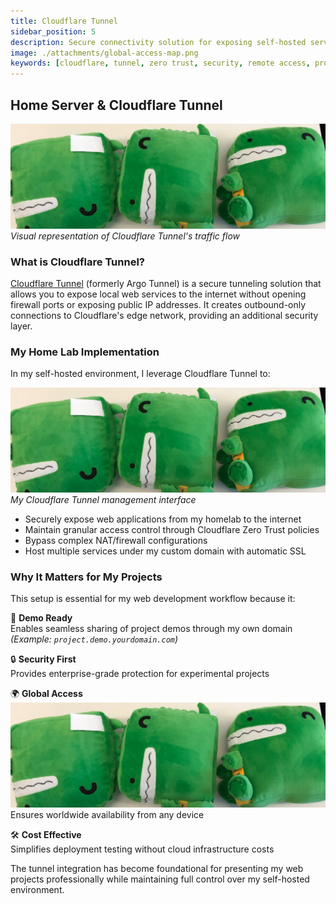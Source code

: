 ```yaml
---
title: Cloudflare Tunnel
sidebar_position: 5
description: Secure connectivity solution for exposing self-hosted services to the public internet
image: ./attachments/global-access-map.png
keywords: [cloudflare, tunnel, zero trust, security, remote access, proxy]
---
```


## Home Server & Cloudflare Tunnel

![Cloudflare Tunnel Architecture](./attachments/cloudflare-architecture-diagram.png)
*Visual representation of Cloudflare Tunnel's traffic flow*

### What is Cloudflare Tunnel?
[Cloudflare Tunnel](https://developers.cloudflare.com/cloudflare-one/connections/connect-apps/) (formerly Argo Tunnel) is a secure tunneling solution that allows you to expose local web services to the internet without opening firewall ports or exposing public IP addresses. It creates outbound-only connections to Cloudflare's edge network, providing an additional security layer.

### My Home Lab Implementation
In my self-hosted environment, I leverage Cloudflare Tunnel to:

![Cloudflare Dashboard](./attachments/cloudflare-dashboard.png)
*My Cloudflare Tunnel management interface*

- Securely expose web applications from my homelab to the internet
- Maintain granular access control through Cloudflare Zero Trust policies
- Bypass complex NAT/firewall configurations
- Host multiple services under my custom domain with automatic SSL

### Why It Matters for My Projects
This setup is essential for my web development workflow because it:

🚀 **Demo Ready**  
Enables seamless sharing of project demos through my own domain  
*(Example: `project.demo.yourdomain.com`)*

🔒 **Security First**  
Provides enterprise-grade protection for experimental projects

🌍 **Global Access**  
![Service Accessibility](./attachments/global-access-map.png)  
Ensures worldwide availability from any device

🛠️ **Cost Effective**  
Simplifies deployment testing without cloud infrastructure costs

The tunnel integration has become foundational for presenting my web projects professionally while maintaining full control over my self-hosted environment.